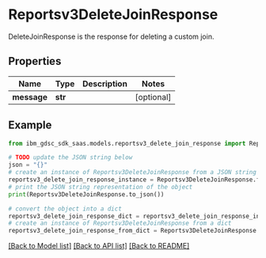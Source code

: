 # Reportsv3DeleteJoinResponse

DeleteJoinResponse is the response for deleting a custom join.

## Properties

Name | Type | Description | Notes
------------ | ------------- | ------------- | -------------
**message** | **str** |  | [optional] 

## Example

```python
from ibm_gdsc_sdk_saas.models.reportsv3_delete_join_response import Reportsv3DeleteJoinResponse

# TODO update the JSON string below
json = "{}"
# create an instance of Reportsv3DeleteJoinResponse from a JSON string
reportsv3_delete_join_response_instance = Reportsv3DeleteJoinResponse.from_json(json)
# print the JSON string representation of the object
print(Reportsv3DeleteJoinResponse.to_json())

# convert the object into a dict
reportsv3_delete_join_response_dict = reportsv3_delete_join_response_instance.to_dict()
# create an instance of Reportsv3DeleteJoinResponse from a dict
reportsv3_delete_join_response_from_dict = Reportsv3DeleteJoinResponse.from_dict(reportsv3_delete_join_response_dict)
```
[[Back to Model list]](../README.md#documentation-for-models) [[Back to API list]](../README.md#documentation-for-api-endpoints) [[Back to README]](../README.md)



